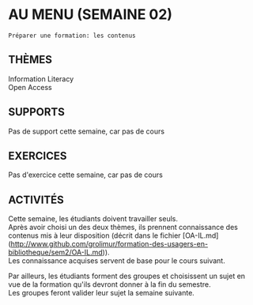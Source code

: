 # AU MENU (SEMAINE 02)

`Préparer une formation: les contenus`

## THÈMES
Information Literacy   
Open Access

## SUPPORTS
Pas de support cette semaine, car pas de cours

## EXERCICES
Pas d'exercice cette semaine, car pas de cours

## ACTIVITÉS
Cette semaine, les étudiants doivent travailler seuls.   
Après avoir choisi un des deux thèmes, ils prennent connaissance des contenus mis à leur disposition (décrit dans le fichier [OA-IL.md] (http://www.github.com/grolimur/formation-des-usagers-en-bibliotheque/sem2/OA-IL.md)).   
Les connaissance acquises servent de base pour le cours suivant.

Par ailleurs, les étudiants forment des groupes et choisissent un sujet en vue de la formation qu'ils devront donner à la fin du semestre.   
Les groupes feront valider leur sujet la semaine suivante.